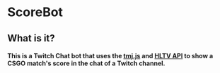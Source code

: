 # <h1>ScoreBot</h1>

<h2>What is it?</h2>
<h4>This is a Twitch Chat bot that uses the <a href="https://tmijs.com/">tmj.js</a> and <a href="https://github.com/gigobyte/HLTV">HLTV API</a> to show a CSGO match's score in the chat of a Twitch channel.</h4>
